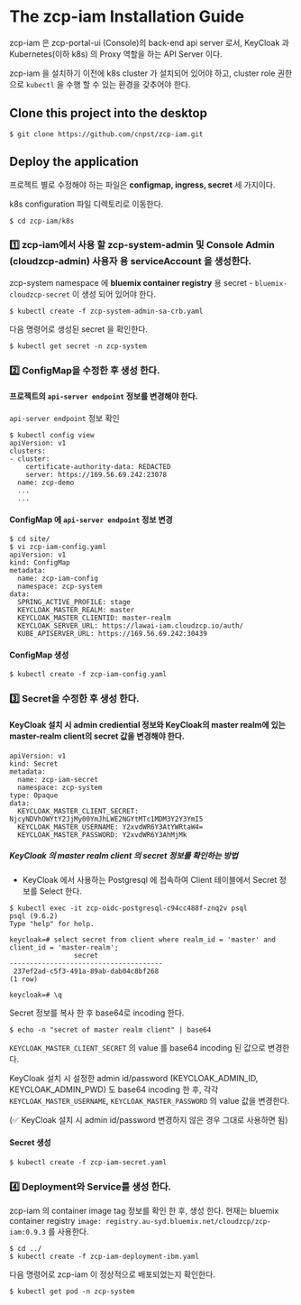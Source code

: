 # The zcp-iam Installation Guide

zcp-iam 은 zcp-portal-ui (Console)의 back-end api server 로서, KeyCloak 과 Kubernetes(이하 k8s) 의 Proxy 역할을 하는 API Server 이다.

zcp-iam 을 설치하기 이전에 k8s cluster 가 설치되어 있어야 하고, cluster role 권한으로 `kubectl` 을 수행 할 수 있는 환경을 갖추어야 한다.

## Clone this project into the desktop
```
$ git clone https://github.com/cnpst/zcp-iam.git
```

## Deploy the application
프로젝트 별로 수정해야 하는 파일은 **configmap, ingress, secret** 세 가지이다.

k8s configuration 파일 디렉토리로 이동한다.

```
$ cd zcp-iam/k8s
```

### :one: zcp-iam에서 사용 할 zcp-system-admin 및 Console Admin (cloudzcp-admin) 사용자 용 serviceAccount 을 생성한다.
zcp-system namespace 에 **bluemix container registry** 용 secret - `bluemix-cloudzcp-secret` 이 생성 되어 있어야 한다.

```
$ kubectl create -f zcp-system-admin-sa-crb.yaml
```

다음 명령어로 생성된 secret 을 확인한다.
```
$ kubectl get secret -n zcp-system
```

### :two: ConfigMap을 수정한 후 생성 한다.
#### 프로젝트의 `api-server endpoint` 정보를 변경해야 한다.

`api-server endpoint` 정보 확인
```
$ kubectl config view
apiVersion: v1
clusters:
- cluster:
    certificate-authority-data: REDACTED
    server: https://169.56.69.242:23078
  name: zcp-demo
  ...
  ...
```

#### ConfigMap 에 `api-server endpoint` 정보 변경
```
$ cd site/
$ vi zcp-iam-config.yaml
apiVersion: v1
kind: ConfigMap
metadata:
  name: zcp-iam-config
  namespace: zcp-system
data:
  SPRING_ACTIVE_PROFILE: stage
  KEYCLOAK_MASTER_REALM: master
  KEYCLOAK_MASTER_CLIENTID: master-realm
  KEYCLOAK_SERVER_URL: https://lawai-iam.cloudzcp.io/auth/
  KUBE_APISERVER_URL: https://169.56.69.242:30439
```

#### ConfigMap 생성
```
$ kubectl create -f zcp-iam-config.yaml
```
### :three: Secret을 수정한 후 생성 한다.

#### KeyCloak 설치 시 admin crediential 정보와 KeyCloak의 master realm에 있는 master-realm client의 secret 값을 변경해야 한다. 

```
apiVersion: v1
kind: Secret
metadata:
  name: zcp-iam-secret
  namespace: zcp-system
type: Opaque
data:
  KEYCLOAK_MASTER_CLIENT_SECRET: NjcyNDVhOWYtY2JjMy00YmJhLWE2NGYtMTc1MDM3Y2Y3YmI5  
  KEYCLOAK_MASTER_USERNAME: Y2xvdWR6Y3AtYWRtaW4=
  KEYCLOAK_MASTER_PASSWORD: Y2xvdWR6Y3AhMjMk
```

##### KeyCloak 의 master realm client 의 secret 정보를 확인하는 방법

* KeyCloak 에서 사용하는 Postgresql 에 접속하여 Client 테이블에서 Secret 정보를 Select 한다.

```
$ kubectl exec -it zcp-oidc-postgresql-c94cc488f-znq2v psql                                                                   
psql (9.6.2)
Type "help" for help.

keycloak=# select secret from client where realm_id = 'master' and client_id = 'master-realm';
                secret
--------------------------------------
 237ef2ad-c5f3-491a-89ab-dab04c8bf268
(1 row)

keycloak=# \q
```

Secret 정보를 복사 한 후 base64로 incoding 한다.

```
$ echo -n "secret of master realm client" | base64
```

`KEYCLOAK_MASTER_CLIENT_SECRET` 의 value 를 base64 incoding 된 값으로 변경한다.

KeyCloak 설치 시 설정한 admin id/password (KEYCLOAK_ADMIN_ID, KEYCLOAK_ADMIN_PWD) 도 base64 incoding 한 후, 각각 `KEYCLOAK_MASTER_USERNAME`, `KEYCLOAK_MASTER_PASSWORD` 의 value 값을 변경한다.

(:white_check_mark: KeyCloak 설치 시 admin id/password 변경하지 않은 경우 그대로 사용하면 됨)

#### Secret 생성

```
$ kubectl create -f zcp-iam-secret.yaml
```

### :four: Deployment와 Service를 생성 한다.
zcp-iam 의 container image tag 정보를 확인 한 후, 생성 한다.
현재는 bluemix container registry `image: registry.au-syd.bluemix.net/cloudzcp/zcp-iam:0.9.3` 를 사용한다.
```
$ cd ../
$ kubectl create -f zcp-iam-deployment-ibm.yaml
```

다음 명령어로 zcp-iam 이 정상적으로 배포되었는지 확인한다.
```
$ kubectl get pod -n zcp-system
```
